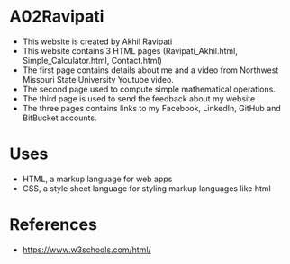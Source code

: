 # A02Ravipati

- This website is created by Akhil Ravipati
- This website contains 3 HTML pages (Ravipati_Akhil.html, Simple_Calculator.html, Contact.html)
- The first page contains details about me and a video from Northwest Missouri State University Youtube video.
- The second page used to compute simple mathematical operations.
- The third page is used to send the feedback about my website
- The three pages contains links to my Facebook, LinkedIn, GitHub and BitBucket accounts.

# Uses

- HTML, a markup language for web apps
- CSS, a style sheet language for styling markup languages like html

# References

- https://www.w3schools.com/html/
